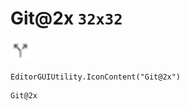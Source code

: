# Git@2x `32x32`
<img src="/img/Git.png" width=32 height=32>

``` CSharp
EditorGUIUtility.IconContent("Git@2x")
```
```
Git@2x
```
